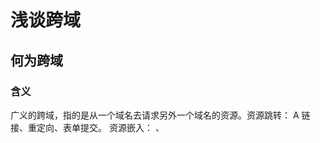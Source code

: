 # 浅谈跨域

## 何为跨域

### 含义

广义的跨域，指的是从一个域名去请求另外一个域名的资源。资源跳转： A 链接、重定向、表单提交。
资源嵌入： <link>、<script>、<img>、<frame>等 dom 标签，还有样式中 background:url()、@font-face()等文件外链。
脚本请求： js 发起的 ajax 请求、dom 和 js 对象的跨域操作等。

### 作用

## 同源策略

## 跨域解决方案

- [CORS](#CORS)
- [jsonp](#jsonp)
- [document.domain + iframe](#document.domain-+-iframe)
- [location.hash + iframe](#location.hash-+-iframe)
- [window.name + iframe](#window.name-+-iframe)
- [postMessage](#postMessage)
- [nginx 代理](#nginx-代理)
- [nodejs 中间件代理](#nodejs-中间件代理)
- [WebSocket 协议](#WebSocket-协议)

### CORS

### jsonp

### document.domain + iframe

### location.hash + iframe

### window.name + iframe

### postMessage

### nginx 代理

### nodejs 中间件代理

### WebSocket 协议

## 总结

### 参考文章

1. [浏览器同源政策及其规避方法](http://www.ruanyifeng.com/blog/2016/04/same-origin-policy.html)

2. [跨域资源共享 CORS 详解](http://www.ruanyifeng.com/blog/2016/04/cors.html)

3. [前端常见跨域解决方案（全）](https://www.cnblogs.com/roam/p/7520433.html)
